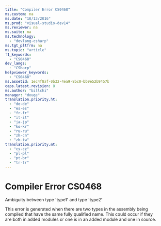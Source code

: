 ```yaml
---
title: "Compiler Error CS0468"
ms.custom: na
ms.date: "10/13/2016"
ms.prod: "visual-studio-dev14"
ms.reviewer: na
ms.suite: na
ms.technology: 
  - "devlang-csharp"
ms.tgt_pltfrm: na
ms.topic: "article"
f1_keywords: 
  - "CS0468"
dev_langs: 
  - "CSharp"
helpviewer_keywords: 
  - "CS0468"
ms.assetid: 1ec4f8af-0b32-4ea9-8bc0-bb9e52b9457b
caps.latest.revision: 8
ms.author: "billchi"
manager: "douge"
translation.priority.ht: 
  - "de-de"
  - "es-es"
  - "fr-fr"
  - "it-it"
  - "ja-jp"
  - "ko-kr"
  - "ru-ru"
  - "zh-cn"
  - "zh-tw"
translation.priority.mt: 
  - "cs-cz"
  - "pl-pl"
  - "pt-br"
  - "tr-tr"
---
```

# Compiler Error CS0468
Ambiguity between type 'type1' and type 'type2'  
  
 This error is generated when there are two types in the assembly being compiled that have the same fully qualified name. This could occur if they are both in added modules or one is in an added module and one in source.